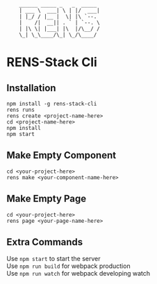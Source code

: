         ______ _____ _   _  _____ 
        | ___ \  ___| \ | |/  ___|
        | |_/ / |__ |  \| |\ `--. 
        |    /|  __|| . ` | `--. \
        | |\ \| |___| |\  |/\__/ /
        \_| \_\____/\_| \_/\____/ 
                                
# RENS-Stack Cli

## Installation

`npm install -g rens-stack-cli`<br>
`rens runs` <br>
`rens create <project-name-here>` <br>
`cd <project-name-here>` <br>
`npm install` <br>
`npm start` <br>

## Make Empty Component

`cd <your-project-here>` <br>
`rens make <your-component-name-here>` <br>

## Make Empty Page

`cd <your-project-here>` <br>
`rens page <your-page-name-here>` <br>

## Extra Commands
Use `npm start` to start the server <br>
Use `npm run build` for webpack production  <br>
Use `npm run watch` for webpack developing watch  <br>
